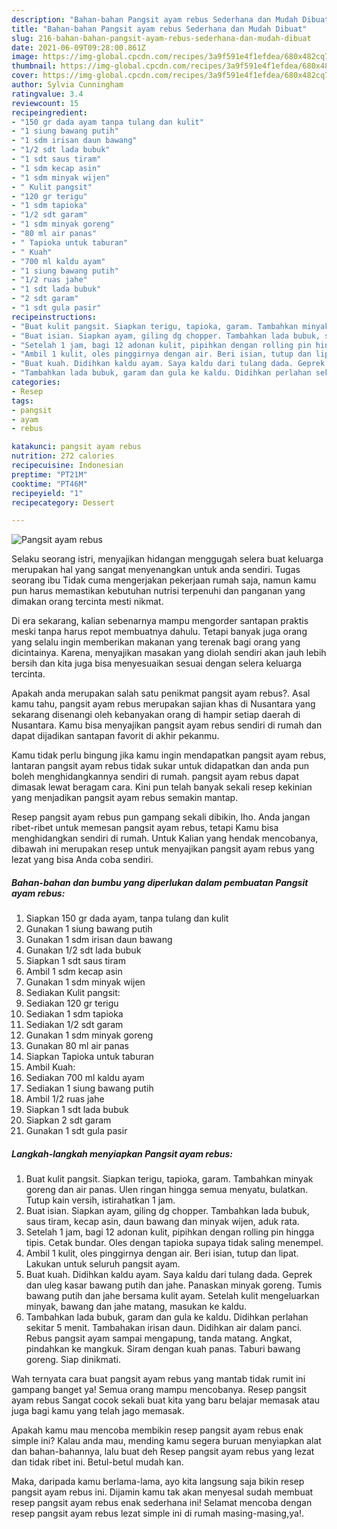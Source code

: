 ```yaml
---
description: "Bahan-bahan Pangsit ayam rebus Sederhana dan Mudah Dibuat"
title: "Bahan-bahan Pangsit ayam rebus Sederhana dan Mudah Dibuat"
slug: 216-bahan-bahan-pangsit-ayam-rebus-sederhana-dan-mudah-dibuat
date: 2021-06-09T09:28:00.861Z
image: https://img-global.cpcdn.com/recipes/3a9f591e4f1efdea/680x482cq70/pangsit-ayam-rebus-foto-resep-utama.jpg
thumbnail: https://img-global.cpcdn.com/recipes/3a9f591e4f1efdea/680x482cq70/pangsit-ayam-rebus-foto-resep-utama.jpg
cover: https://img-global.cpcdn.com/recipes/3a9f591e4f1efdea/680x482cq70/pangsit-ayam-rebus-foto-resep-utama.jpg
author: Sylvia Cunningham
ratingvalue: 3.4
reviewcount: 15
recipeingredient:
- "150 gr dada ayam tanpa tulang dan kulit"
- "1 siung bawang putih"
- "1 sdm irisan daun bawang"
- "1/2 sdt lada bubuk"
- "1 sdt saus tiram"
- "1 sdm kecap asin"
- "1 sdm minyak wijen"
- " Kulit pangsit"
- "120 gr terigu"
- "1 sdm tapioka"
- "1/2 sdt garam"
- "1 sdm minyak goreng"
- "80 ml air panas"
- " Tapioka untuk taburan"
- " Kuah"
- "700 ml kaldu ayam"
- "1 siung bawang putih"
- "1/2 ruas jahe"
- "1 sdt lada bubuk"
- "2 sdt garam"
- "1 sdt gula pasir"
recipeinstructions:
- "Buat kulit pangsit. Siapkan terigu, tapioka, garam. Tambahkan minyak goreng dan air panas. Ulen ringan hingga semua menyatu, bulatkan. Tutup kain versih, istirahatkan 1 jam."
- "Buat isian. Siapkan ayam, giling dg chopper. Tambahkan lada bubuk, saus tiram, kecap asin, daun bawang dan minyak wijen, aduk rata."
- "Setelah 1 jam, bagi 12 adonan kulit, pipihkan dengan rolling pin hingga tipis. Cetak bundar. Oles dengan tapioka supaya tidak saling menempel."
- "Ambil 1 kulit, oles pinggirnya dengan air. Beri isian, tutup dan lipat. Lakukan untuk seluruh pangsit ayam."
- "Buat kuah. Didihkan kaldu ayam. Saya kaldu dari tulang dada. Geprek dan uleg kasar bawang putih dan jahe. Panaskan minyak goreng. Tumis bawang putih dan jahe bersama kulit ayam. Setelah kulit mengeluarkan minyak, bawang dan jahe matang, masukan ke kaldu."
- "Tambahkan lada bubuk, garam dan gula ke kaldu. Didihkan perlahan sekitar 5 menit. Tambahakan irisan daun. Didihkan air dalam panci. Rebus pangsit ayam sampai mengapung, tanda matang. Angkat, pindahkan ke mangkuk. Siram dengan kuah panas. Taburi bawang goreng. Siap dinikmati."
categories:
- Resep
tags:
- pangsit
- ayam
- rebus

katakunci: pangsit ayam rebus 
nutrition: 272 calories
recipecuisine: Indonesian
preptime: "PT21M"
cooktime: "PT46M"
recipeyield: "1"
recipecategory: Dessert

---
```



![Pangsit ayam rebus](https://img-global.cpcdn.com/recipes/3a9f591e4f1efdea/680x482cq70/pangsit-ayam-rebus-foto-resep-utama.jpg)

Selaku seorang istri, menyajikan hidangan menggugah selera buat keluarga merupakan hal yang sangat menyenangkan untuk anda sendiri. Tugas seorang ibu Tidak cuma mengerjakan pekerjaan rumah saja, namun kamu pun harus memastikan kebutuhan nutrisi terpenuhi dan panganan yang dimakan orang tercinta mesti nikmat.

Di era  sekarang, kalian sebenarnya mampu mengorder santapan praktis meski tanpa harus repot membuatnya dahulu. Tetapi banyak juga orang yang selalu ingin memberikan makanan yang terenak bagi orang yang dicintainya. Karena, menyajikan masakan yang diolah sendiri akan jauh lebih bersih dan kita juga bisa menyesuaikan sesuai dengan selera keluarga tercinta. 



Apakah anda merupakan salah satu penikmat pangsit ayam rebus?. Asal kamu tahu, pangsit ayam rebus merupakan sajian khas di Nusantara yang sekarang disenangi oleh kebanyakan orang di hampir setiap daerah di Nusantara. Kamu bisa menyajikan pangsit ayam rebus sendiri di rumah dan dapat dijadikan santapan favorit di akhir pekanmu.

Kamu tidak perlu bingung jika kamu ingin mendapatkan pangsit ayam rebus, lantaran pangsit ayam rebus tidak sukar untuk didapatkan dan anda pun boleh menghidangkannya sendiri di rumah. pangsit ayam rebus dapat dimasak lewat beragam cara. Kini pun telah banyak sekali resep kekinian yang menjadikan pangsit ayam rebus semakin mantap.

Resep pangsit ayam rebus pun gampang sekali dibikin, lho. Anda jangan ribet-ribet untuk memesan pangsit ayam rebus, tetapi Kamu bisa menghidangkan sendiri di rumah. Untuk Kalian yang hendak mencobanya, dibawah ini merupakan resep untuk menyajikan pangsit ayam rebus yang lezat yang bisa Anda coba sendiri.

<!--inarticleads1-->

##### Bahan-bahan dan bumbu yang diperlukan dalam pembuatan Pangsit ayam rebus:

1. Siapkan 150 gr dada ayam, tanpa tulang dan kulit
1. Gunakan 1 siung bawang putih
1. Gunakan 1 sdm irisan daun bawang
1. Gunakan 1/2 sdt lada bubuk
1. Siapkan 1 sdt saus tiram
1. Ambil 1 sdm kecap asin
1. Gunakan 1 sdm minyak wijen
1. Sediakan  Kulit pangsit:
1. Sediakan 120 gr terigu
1. Sediakan 1 sdm tapioka
1. Sediakan 1/2 sdt garam
1. Gunakan 1 sdm minyak goreng
1. Gunakan 80 ml air panas
1. Siapkan  Tapioka untuk taburan
1. Ambil  Kuah:
1. Sediakan 700 ml kaldu ayam
1. Sediakan 1 siung bawang putih
1. Ambil 1/2 ruas jahe
1. Siapkan 1 sdt lada bubuk
1. Siapkan 2 sdt garam
1. Gunakan 1 sdt gula pasir




<!--inarticleads2-->

##### Langkah-langkah menyiapkan Pangsit ayam rebus:

1. Buat kulit pangsit. Siapkan terigu, tapioka, garam. Tambahkan minyak goreng dan air panas. Ulen ringan hingga semua menyatu, bulatkan. Tutup kain versih, istirahatkan 1 jam.
1. Buat isian. Siapkan ayam, giling dg chopper. Tambahkan lada bubuk, saus tiram, kecap asin, daun bawang dan minyak wijen, aduk rata.
1. Setelah 1 jam, bagi 12 adonan kulit, pipihkan dengan rolling pin hingga tipis. Cetak bundar. Oles dengan tapioka supaya tidak saling menempel.
1. Ambil 1 kulit, oles pinggirnya dengan air. Beri isian, tutup dan lipat. Lakukan untuk seluruh pangsit ayam.
1. Buat kuah. Didihkan kaldu ayam. Saya kaldu dari tulang dada. Geprek dan uleg kasar bawang putih dan jahe. Panaskan minyak goreng. Tumis bawang putih dan jahe bersama kulit ayam. Setelah kulit mengeluarkan minyak, bawang dan jahe matang, masukan ke kaldu.
1. Tambahkan lada bubuk, garam dan gula ke kaldu. Didihkan perlahan sekitar 5 menit. Tambahakan irisan daun. Didihkan air dalam panci. Rebus pangsit ayam sampai mengapung, tanda matang. Angkat, pindahkan ke mangkuk. Siram dengan kuah panas. Taburi bawang goreng. Siap dinikmati.




Wah ternyata cara buat pangsit ayam rebus yang mantab tidak rumit ini gampang banget ya! Semua orang mampu mencobanya. Resep pangsit ayam rebus Sangat cocok sekali buat kita yang baru belajar memasak atau juga bagi kamu yang telah jago memasak.

Apakah kamu mau mencoba membikin resep pangsit ayam rebus enak simple ini? Kalau anda mau, mending kamu segera buruan menyiapkan alat dan bahan-bahannya, lalu buat deh Resep pangsit ayam rebus yang lezat dan tidak ribet ini. Betul-betul mudah kan. 

Maka, daripada kamu berlama-lama, ayo kita langsung saja bikin resep pangsit ayam rebus ini. Dijamin kamu tak akan menyesal sudah membuat resep pangsit ayam rebus enak sederhana ini! Selamat mencoba dengan resep pangsit ayam rebus lezat simple ini di rumah masing-masing,ya!.

